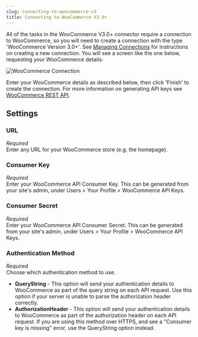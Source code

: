 ```yaml
---
slug: connecting-to-woocommerce-v3
title: Connecting to WooCommerce V3.0+
---
```

All of the tasks in the WooCommerce V3.0+ connector require a connection to WooCommerce, so you will need to create a connection with the type 'WooCommerce Version 3.0+'. See [Managing Connections](managing-connections) for instructions on creating a new connection. You will see a screen like the one below, requesting your WooCommerce details: 

![WooCommerce Connection](/assets/images/woocommerce-v3/woocommerce-v3-connection.png)

Enter your WooCommerce details as described below, then click 'Finish' to create the connection. For more information on generating API keys see [WooCommerce REST API](https://docs.woocommerce.com/document/woocommerce-rest-api/).

## Settings
### URL
_Required_  
Enter any URL for your WooCommerce store (e.g. the homepage).

### Consumer Key
_Required_  
Enter your WooCommerce API Consumer Key. This can be generated from your site's admin, under Users > Your Profile > WooCommerce API Keys.

### Consumer Secret
_Required_  
Enter your WooCommerce API Consumer Secret. This can be generated from your site's admin, under Users > Your Profile > WooCommerce API Keys.

### Authentication Method
_Required_  
Choose which authentication method to use.
- **QueryString** - This option will send your authentication details to WooCommerce as part of the query string on each API request. Use this option if your server is unable to parse the authorization header correctly.
- **AuthorizationHeader** - This option will send your authentication details to WooCommerce as part of the authorization header on each API request. If you are using this method over HTTPS, and see a "Consumer key is missing" error, use the QueryString option instead.
